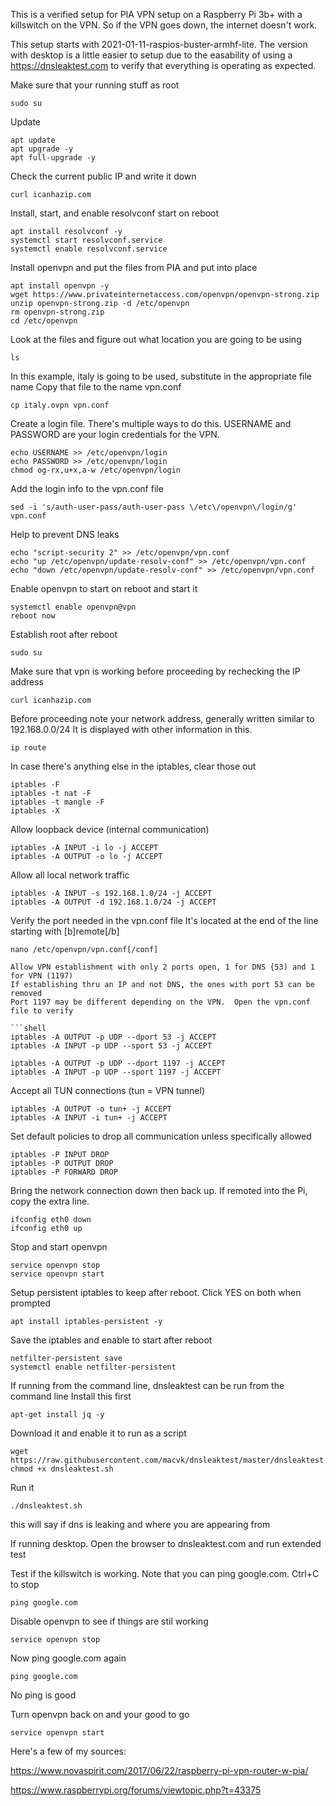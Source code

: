 This is a verified setup for PIA VPN setup on a Raspberry Pi 3b+ with a killswitch on the VPN.  So if the VPN goes down, the internet doesn't work.

This setup starts with 2021-01-11-raspios-buster-armhf-lite.  The version with desktop is a little easier to setup due to the easability of using a https://dnsleaktest.com to verify that everything is operating as expected.

Make sure that your running stuff as root
```shell
sudo su
```


Update
```shell
apt update
apt upgrade -y 
apt full-upgrade -y 
```


Check the current public IP and write it down
```shell
curl icanhazip.com
```


Install, start, and enable resolvconf start on reboot
```shell
apt install resolvconf -y
systemctl start resolvconf.service
systemctl enable resolvconf.service
```


Install openvpn and put the files from PIA and put into place
```shell
apt install openvpn -y
wget https://www.privateinternetaccess.com/openvpn/openvpn-strong.zip
unzip openvpn-strong.zip -d /etc/openvpn
rm openvpn-strong.zip
cd /etc/openvpn
```


Look at the files and figure out what location you are going to be using
```shell
ls
```


In this example, italy is going to be used, substitute in the appropriate file name
Copy that file to the name vpn.conf
```shell
cp italy.ovpn vpn.conf
```


Create a login file.  There's multiple ways to do this.  USERNAME and PASSWORD are your login credentials for the VPN.
```shell
echo USERNAME >> /etc/openvpn/login
echo PASSWORD >> /etc/openvpn/login
chmod og-rx,u+x,a-w /etc/openvpn/login
```


Add the login info to the vpn.conf file
```shell
sed -i 's/auth-user-pass/auth-user-pass \/etc\/openvpn\/login/g' vpn.conf
```


Help to prevent DNS leaks
```shell
echo "script-security 2" >> /etc/openvpn/vpn.conf
echo "up /etc/openvpn/update-resolv-conf" >> /etc/openvpn/vpn.conf
echo "down /etc/openvpn/update-resolv-conf" >> /etc/openvpn/vpn.conf
```


Enable openvpn to start on reboot and start it
```shell
systemctl enable openvpn@vpn
reboot now
```


Establish root after reboot
```shell
sudo su
```


Make sure that vpn is working before proceeding by rechecking the IP address
```shell
curl icanhazip.com
```


Before proceeding note your network address, generally written similar to 192.168.0.0/24
It is displayed with other information in this.
```shell
ip route
```


In case there's anything else in the iptables, clear those out
```shell
iptables -F
iptables -t nat -F
iptables -t mangle -F
iptables -X
```


Allow loopback device (internal communication)
```shell
iptables -A INPUT -i lo -j ACCEPT
iptables -A OUTPUT -o lo -j ACCEPT
```


Allow all local network traffic
```shell
iptables -A INPUT -s 192.168.1.0/24 -j ACCEPT
iptables -A OUTPUT -d 192.168.1.0/24 -j ACCEPT
```


Verify the port needed in the vpn.conf file
It's located at the end of the line starting with [b]remote[/b]
```shell
nano /etc/openvpn/vpn.conf[/conf]

Allow VPN establishment with only 2 ports open, 1 for DNS {53) and 1 for VPN (1197)
If establishing thru an IP and not DNS, the ones with port 53 can be removed
Port 1197 may be different depending on the VPN.  Open the vpn.conf file to verify

```shell
iptables -A OUTPUT -p UDP --dport 53 -j ACCEPT
iptables -A INPUT -p UDP --sport 53 -j ACCEPT

iptables -A OUTPUT -p UDP --dport 1197 -j ACCEPT
iptables -A INPUT -p UDP --sport 1197 -j ACCEPT
```


Accept all TUN connections (tun = VPN tunnel)
```shell
iptables -A OUTPUT -o tun+ -j ACCEPT
iptables -A INPUT -i tun+ -j ACCEPT
```

Set default policies to drop all communication unless specifically allowed
```shell
iptables -P INPUT DROP
iptables -P OUTPUT DROP
iptables -P FORWARD DROP
```

Bring the network connection down then back up.
If remoted into the Pi, copy the extra line.
```shell
ifconfig eth0 down
ifconfig eth0 up

```

Stop and start openvpn 
```shell
service openvpn stop
service openvpn start

```

Setup persistent iptables to keep after reboot.
Click YES on both when prompted
```shell
apt install iptables-persistent -y
```

Save the iptables and enable to start after reboot
```shell
netfilter-persistent save
systemctl enable netfilter-persistent
```


If running from the command line, dnsleaktest can be run from the command line
Install this first
```shell
apt-get install jq -y
```


Download it and enable it to run as a script
```shell
wget https://raw.githubusercontent.com/macvk/dnsleaktest/master/dnsleaktest.sh
chmod +x dnsleaktest.sh
```


Run it
```shell
./dnsleaktest.sh
```
this will say if dns is leaking and where you are appearing from


If running desktop.  Open the browser to dnsleaktest.com and run extended test


Test if the killswitch is working.
Note that you can ping google.com.  Ctrl+C to stop
```shell
ping google.com
```


Disable openvpn to see if things are stil working
```shell
service openvpn stop
```


Now ping google.com again
```shell
ping google.com
```


No ping is good

Turn openvpn back on and your good to go
```shell
service openvpn start
```


Here's a few of my sources:

https://www.novaspirit.com/2017/06/22/raspberry-pi-vpn-router-w-pia/

https://www.raspberrypi.org/forums/viewtopic.php?t=43375
